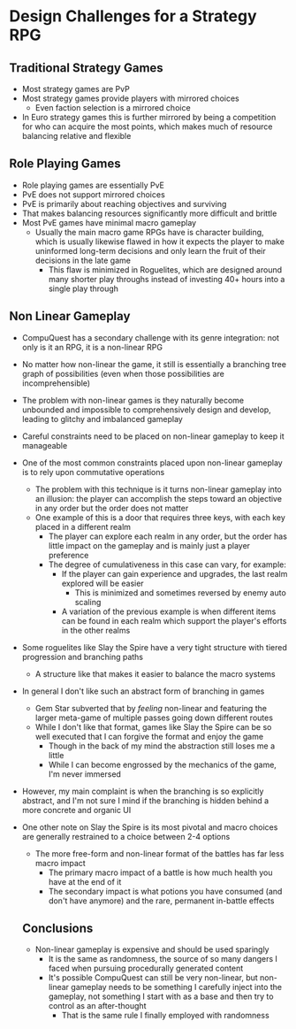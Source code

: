 # Design Challenges for a Strategy RPG

## Traditional Strategy Games

* Most strategy games are PvP
* Most strategy games provide players with mirrored choices
  * Even faction selection is a mirrored choice
* In Euro strategy games this is further mirrored by being a competition for who can acquire the most points, which makes much of resource balancing relative and flexible

## Role Playing Games

* Role playing games are essentially PvE
* PvE does not support mirrored choices
* PvE is primarily about reaching objectives and surviving
* That makes balancing resources significantly more difficult and brittle
* Most PvE games have minimal macro gameplay
  * Usually the main macro game RPGs have is character building, which is usually likewise flawed in how it expects the player to make uninformed long-term decisions and only learn the fruit of their decisions in the late game
    * This flaw is minimized in Roguelites, which are designed around many shorter play throughs instead of investing 40+ hours into a single play through

## Non Linear Gameplay

* CompuQuest has a secondary challenge with its genre integration: not only is it an RPG, it is a non-linear RPG

* No matter how non-linear the game, it still is essentially a branching tree graph of possibilities (even when those possibilities are incomprehensible)

* The problem with non-linear games is they naturally become unbounded and impossible to comprehensively design and develop, leading to glitchy and imbalanced gameplay

* Careful constraints need to be placed on non-linear gameplay to keep it manageable

* One of the most common constraints placed upon non-linear gameplay is to rely upon commutative operations

  * The problem with this technique is it turns non-linear gameplay into an illusion: the player can accomplish the steps toward an objective in any order but the order does not matter
  * One example of this is a door that requires three keys, with each key placed in a different realm
    * The player can explore each realm in any order, but the order has little impact on the gameplay and is mainly just a player preference
    * The degree of cumulativeness in this case can vary, for example:
      * If the player can gain experience and upgrades, the last realm explored will be easier
        * This is minimized and sometimes reversed by enemy auto scaling
      * A variation of the previous example is when different items can be found in each realm which support the player's efforts in the other realms

* Some roguelites like Slay the Spire have a very tight structure with tiered progression and branching paths

  * A structure like that makes it easier to balance the macro systems

* In general I don't like such an abstract form of branching in games

  * Gem Star subverted that by *feeling* non-linear and featuring the larger meta-game of multiple passes going down different routes
  * While I don't like that format, games like Slay the Spire can be so well executed that I can forgive the format and enjoy the game
    * Though in the back of my mind the abstraction still loses me a little
    * While I can become engrossed by the mechanics of the game, I'm never immersed

* However, my main complaint is when the branching is so explicitly abstract, and I'm not sure I mind if the branching is hidden behind a more concrete and organic UI

* One other note on Slay the Spire is its most pivotal and macro choices are generally restrained to a choice between 2-4 options

  * The more free-form and non-linear format of the battles has far less macro impact
    * The primary macro impact of a battle is how much health you have at the end of it
    * The secondary impact is what potions you have consumed (and don't have anymore) and the rare, permanent in-battle effects

  ## Conclusions

  * Non-linear gameplay is expensive and should be used sparingly
    * It is the same as randomness, the source of so many dangers I faced when pursuing procedurally generated content
    * It's possible CompuQuest can still be very non-linear, but non-linear gameplay needs to be something I carefully inject into the gameplay, not something I start with as a base and then try to control as an after-thought
      * That is the same rule I finally employed with randomness
